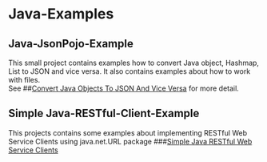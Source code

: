 # Java-Examples 
## Java-JsonPojo-Example
This small project contains examples how to convert Java object, Hashmap, List to JSON and vice versa. It also contains examples about how to work with files.  
See ##[Convert Java Objects To JSON And Vice Versa](http://howtoprogram.xyz/2016/07/01/convert-java-objects-json-vice-versa/) for more detail.
## Simple Java-RESTful-Client-Example
This projects contains some examples about implementing RESTful Web Service Clients using java.net.URL package
###[Simple Java RESTful Web Service Clients](http://howtoprogram.xyz/2016/07/02/java-restful-web-service-clients/)